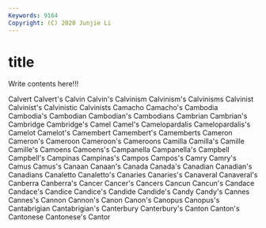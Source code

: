 ```yaml
---
Keywords: 9164
Copyright: (C) 2020 Junjie Li
---
```


# title

Write contents here!!!
 
Calvert 
Calvert's 
Calvin
Calvin's 
Calvinism 
Calvinism's 
Calvinisms 
Calvinist 
Calvinist's 
Calvinistic 
Calvinists 
Camacho 
Camacho's
Cambodia 
Cambodia's 
Cambodian 
Cambodian's 
Cambodians 
Cambrian 
Cambrian's 
Cambridge 
Cambridge's 
Camel
Camel's 
Camelopardalis 
Camelopardalis's 
Camelot 
Camelot's 
Camembert 
Camembert's 
Camemberts 
Cameron 
Cameron's
Cameroon 
Cameroon's 
Cameroons 
Camilla 
Camilla's 
Camille 
Camille's 
Camoens 
Camoens's 
Campanella
Campanella's 
Campbell 
Campbell's 
Campinas 
Campinas's 
Campos 
Campos's 
Camry 
Camry's 
Camus
Camus's 
Canaan 
Canaan's 
Canada 
Canada's 
Canadian 
Canadian's 
Canadians 
Canaletto 
Canaletto's
Canaries 
Canaries's 
Canaveral 
Canaveral's 
Canberra 
Canberra's 
Cancer 
Cancer's 
Cancers 
Cancun
Cancun's 
Candace 
Candace's 
Candice 
Candice's 
Candide 
Candide's 
Candy 
Candy's 
Cannes
Cannes's 
Cannon 
Cannon's 
Canon 
Canon's 
Canopus 
Canopus's 
Cantabrigian 
Cantabrigian's 
Canterbury
Canterbury's 
Canton 
Canton's 
Cantonese 
Cantonese's 
Cantor 
